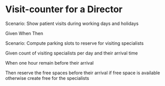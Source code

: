 # Visit-counter for a Director

Scenario: Show patient visits during working days and holidays

  Given
  When 
  Then

Scenario: Compute parking slots to reserve for visiting specialists

  Given count of visiting specialists per day and their arrival time
  
  When one hour remain before their arrival
  
  Then reserve the free spaces before their arrival if free space is available
  otherwise create free for the specialists
